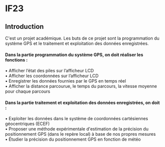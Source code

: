 # IF23

## Introduction
C'est un projet académique. Les buts de ce projet sont la programmation du système GPS et le traitement et exploitation
des données enregistrées.  

#### Dans la partie programmation du système GPS, on doit réaliser les fonctions :
• Afficher l’état des piles sur l’afficheur LCD  
• Afficher les coordonnées sur l’afficheur LCD  
• Enregistrer les données fournies par le GPS en temps réel  
• Afficher la distance parcourue, le temps du parcours, la vitesse moyenne pour chaque
parcours  


#### Dans la partie traitement et exploitation des données enregistrées, on doit :
• Exploiter les données dans le système de coordonnées cartésiennes géocentriques
(ECEF)  
• Proposer une méthode expérimentale d'estimation de la précision du positionnement
GPS (dans le repère local) à base de nos propres mesures  
• Étudier la précision du positionnement GPS en fonction de météo  
